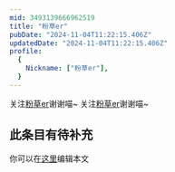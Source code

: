 ```yaml
---
mid: 3493139666962519
title: "粉草er"
pubDate: "2024-11-04T11:22:15.406Z"
updatedDate: "2024-11-04T11:22:15.406Z"
profile:
  {
    Nickname: ["粉草er"],
  }
---
```


关注[粉草er](https://space.bilibili.com/3493139666962519)谢谢喵~ 关注[粉草er](https://space.bilibili.com/3493139666962519)谢谢喵~

## 此条目有待补充
你可以在[这里](https://github.com/Yuhanawa/VTuber.ICU-Content/edit/master/v/粉草er/index.md)编辑本文
